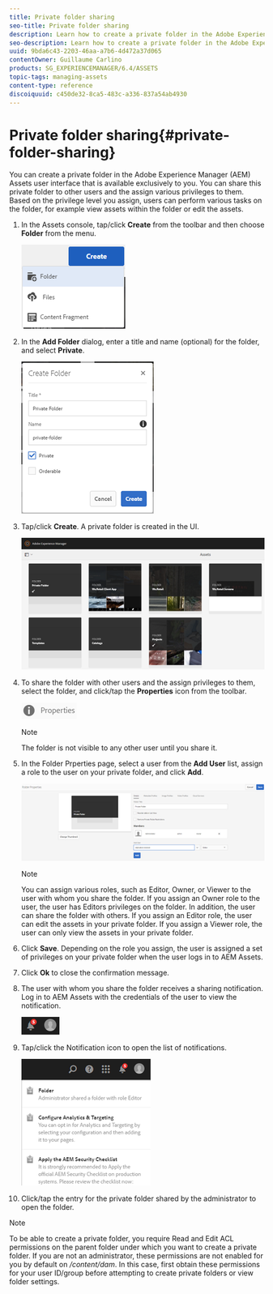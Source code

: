 ```yaml
---
title: Private folder sharing
seo-title: Private folder sharing
description: Learn how to create a private folder in the Adobe Experience Manager (AEM) Assets and share it with other users and the assign various privileges to them.
seo-description: Learn how to create a private folder in the Adobe Experience Manager (AEM) Assets and share it with other users and the assign various privileges to them.
uuid: 9bda6c43-2203-46aa-a7b6-4d472a37d065
contentOwner: Guillaume Carlino
products: SG_EXPERIENCEMANAGER/6.4/ASSETS
topic-tags: managing-assets
content-type: reference
discoiquuid: c450de32-8ca5-483c-a336-837a54ab4930
---
```


# Private folder sharing{#private-folder-sharing}

You can create a private folder in the Adobe Experience Manager (AEM) Assets user interface that is available exclusively to you. You can share this private folder to other users and the assign various privileges to them. Based on the privilege level you assign, users can perform various tasks on the folder, for example view assets within the folder or edit the assets.

1. In the Assets console, tap/click **Create** from the toolbar and then choose **Folder** from the menu.

   ![chlimage_1-411](assets/chlimage_1-411.png)

1. In the **Add Folder** dialog, enter a title and name (optional) for the folder, and select **Private**.

   ![chlimage_1-412](assets/chlimage_1-412.png)

1. Tap/click **Create**. A private folder is created in the UI.

   ![chlimage_1-413](assets/chlimage_1-413.png)

1. To share the folder with other users and the assign privileges to them, select the folder, and click/tap the **Properties** icon from the toolbar.

   ![chlimage_1-414](assets/chlimage_1-414.png)

   >[!NOTE]
   >
   >The folder is not visible to any other user until you share it.

1. In the Folder Prperties page, select a user from the **Add User** list, assign a role to the user on your private folder, and click **Add**.

   ![chlimage_1-415](assets/chlimage_1-415.png)

   >[!NOTE]
   >
   >You can assign various roles, such as Editor, Owner, or Viewer to the user with whom you share the folder. If you assign an Owner role to the user, the user has Editors privileges on the folder. In addition, the user can share the folder with others. If you assign an Editor role, the user can edit the assets in your private folder. If you assign a Viewer role, the user can only view the assets in your private folder.

1. Click **Save**. Depending on the role you assign, the user is assigned a set of privileges on your private folder when the user logs in to AEM Assets.
1. Click **Ok** to close the confirmation message.
1. The user with whom you share the folder receives a sharing notification. Log in to AEM Assets with the credentials of the user to view the notification.

   ![chlimage_1-416](assets/chlimage_1-416.png)

1. Tap/click the Notification icon to open the list of notifications.

   ![chlimage_1-417](assets/chlimage_1-417.png)

1. Click/tap the entry for the private folder shared by the administrator to open the folder.

>[!NOTE]
>
>To be able to create a private folder, you require Read and Edit ACL permissions on the parent folder under which you want to create a private folder. If you are not an administrator, these permissions are not enabled for you by default on */content/dam*. In this case, first obtain these permissions for your user ID/group before attempting to create private folders or view folder settings.

